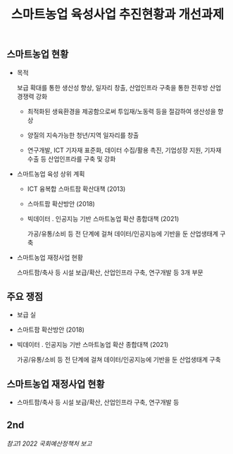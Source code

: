 ﻿---
layout: single
title:  "스마트농업 육성사업 추진현황과 개선과제"
categories: coding
tag: [c_lang, vscode]
toc: true
author_profile: false
sidebar:
    nav: "docs"
---

## 스마트농업 현황

- 목적
  
  보급 확대를 통한 생산성 향상, 일자리 창출, 산업인프라 구축을 통한 전후방 산업 경쟁력 강화
  
  - 최적화된 생육환경을 제공함으로써 투입재/노동력 등을 절감하여 생산성을 향상
  
  - 양질의 지속가능한 청년/지역 일자리를 창출
  
  - 연구개발, ICT 기자재 표준화, 데이터 수집/활용 촉진, 기업성장 지원, 기자재 수출 등 산업인프라를 구축 및 강화

- 스마트농업 육성 상위 계획
  
  - ICT 융복합 스마트팜 확산대책 (2013)
  
  - 스마트팜 확산방안 (2018)
  
  - 빅데이터 ․ 인공지능 기반 스마트농업 확산 종합대책 (2021)
    
    가공/유통/소비 등 전 단계에 걸쳐 데이터/인공지능에 기반을 둔 산업생태계 구축

- 스마트농업 재정사업 현황
  
  스마트팜/축사 등 시설 보급/확산, 산업인프라 구축, 연구개발 등 3개 부문

## 주요 쟁점

- 보급 실

- 스마트팜 확산방안 (2018)

- 빅데이터 ․ 인공지능 기반 스마트농업 확산 종합대책 (2021)
  
  가공/유통/소비 등 전 단계에 걸쳐 데이터/인공지능에 기반을 둔 산업생태계 구축

## 스마트농업 재정사업 현황

- 스마트팜/축사 등 시설 보급/확산, 산업인프라 구축, 연구개발 등

## 2nd

###### 참고1 2022 국회예산정책처 보고